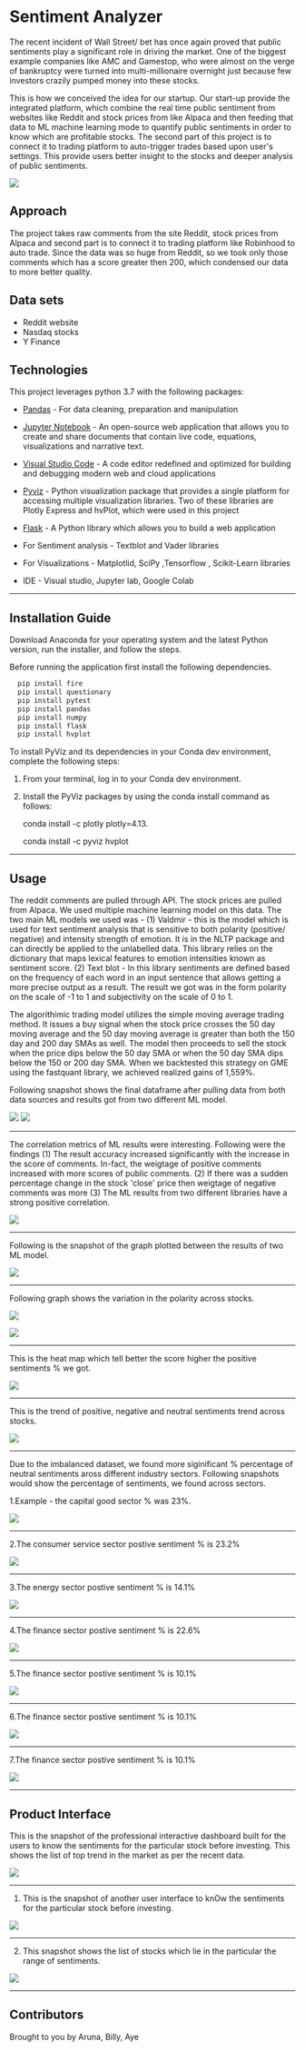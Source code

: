 # Sentiment Analyzer

The recent incident of Wall Street/ bet has once again proved that public sentiments play a significant role in driving the market.  One of the biggest example companies like AMC and Gamestop, who were almost on the verge of bankruptcy were turned into multi-millionaire overnight just because few investors crazily pumped money into these stocks.

This is how we conceived the idea for our startup. Our start-up provide the integrated platform, which combine the real time public sentiment from websites like Reddit and stock prices from like Alpaca and then feeding that data to ML machine learning mode to quantify public sentiments in order to know which are profitable stocks. The second part of this project is to connect it to trading platform to auto-trigger trades based upon user's settings. This provide users better insight to the stocks and deeper analysis of public sentiments.

![](snapshots/intro.png)

## Approach
The project takes raw comments from the site Reddit, stock prices from Alpaca and second part is to connect it to trading platform like Robinhood to auto trade. Since the data was so huge from Reddit, so we took only those comments which has a score greater then 200, which condensed our data to more better quality.

## Data sets 
- Reddit website
- Nasdaq stocks
- Y Finance

## Technologies

This project leverages python 3.7 with the following packages:

* [Pandas](https://pandas.pydata.org/) - For data cleaning, preparation and manipulation

* [Jupyter Notebook](https://jupyter.org/) - An open-source web application that allows you to create and share documents that contain live code, equations, visualizations and narrative text.

* [Visual Studio Code](https://code.visualstudio.com/) - A code editor redefined and optimized for building and debugging modern web and cloud applications

* [Pyviz](https://pyviz.org/) - Python visualization package that provides a single platform for accessing multiple visualization libraries. Two of these libraries are Plotly Express and hvPlot, which were used in this project

* [Flask](https://flask.palletsprojects.com/en/1.1.x/) - A Python library which allows you to build a web application

* For Sentiment analysis  - Textblot and Vader libraries
* For Visualizations - Matplotlid, SciPy ,Tensorflow , Scikit-Learn libraries
* IDE - Visual studio, Jupyter lab, Google Colab



---

## Installation Guide

Download Anaconda for your operating system and the latest Python version, run the installer, and follow the steps.

Before running the application first install the following dependencies.

```python
  pip install fire
  pip install questionary
  pip install pytest
  pip install pandas
  pip install numpy
  pip install flask
  pip install hvplot
```

To install PyViz and its dependencies in your Conda dev environment, complete the following steps:

1. From your terminal, log in to your Conda dev environment.

2. Install the PyViz packages by using the conda install command as follows:
    
	conda install -c plotly plotly=4.13.
    
    conda install -c pyviz hvplot
-----------------------------------------------------------------------------------------------------------------------------------------------------

## Usage

The reddit comments are pulled through API. The stock prices are pulled from Alpaca. We used multiple machine learning model on this data. The two main ML models we used was - (1) Valdmir - this is the model which is used for text sentiment analysis that is sensitive to both polarity (positive/ negative) and intensity strength of emotion. It is in the NLTP package and can directly be applied to the unlabelled data. This library relies on the dictionary that maps lexical features to emotion intensities known as sentiment score. (2) Text blot - In this library sentiments are defined based on the frequency of each word in an input sentence that allows getting a more precise output as a result. The result we got was in the form polarity on the scale of -1 to 1 and subjectivity on the scale of 0 to 1.

The algorithimic trading model utilizes the simple moving average trading method. It issues a buy signal when the stock price crosses the 50 day moving average and the 50 day moving average is greater than both the 150 day and 200 day SMAs as well. The model then proceeds to sell the stock when the price dips below the 50 day SMA or when the 50 day SMA dips below the 150 or 200 day SMA. When we backtested this strategy on GME using the fastquant library, we achieved realized gains of 1,559%. 

Following snapshot shows the final dataframe after pulling data from both data sources and results got from two different ML model.

![](snapshots/dataframe_headline.png)
![](snapshots/dataframe_content.png)

--------------------------------------------------------------------------------------------------------------------------------------------

The correlation metrics of ML results were interesting. Following were the findings (1) The result accuracy increased significantly with the increase in the score of comments. In-fact, the weigtage of positive comments increased with more scores of public comments. (2) If there was a sudden percentage change in the stock 'close' price then weigtage of negative comments was more (3) The ML results from two different libraries have a strong  positive correlation.

![](snapshots/correlation.png)

--------------------------------------------------------------------------------------------------------------------------------------------

Following is the snapshot of the graph plotted between the results of two ML model.

![](snapshots/cross_results.png)

--------------------------------------------------------------------------------------------------------------------------------------------

Following graph shows the variation in the polarity across stocks.

![](snapshots/snapshots.png)

![](snapshots/polarity_variation.png)

--------------------------------------------------------------------------------------------------------------------------------------------

This is the heat map which tell better the score higher the positive sentiments % we got.

![](snapshots/score.png)

--------------------------------------------------------------------------------------------------------------------------------------------

This is the trend of positive, negative and neutral sentiments trend across stocks.

![](snapshots/sentiment_trend.png)

--------------------------------------------------------------------------------------------------------------------------------------------

Due to the imbalanced dataset, we found more siginificant % percentage of neutral sentiments aross different industry sectors. Following snapshots would show the percentage of sentiments, we found across sectors. 

1.Example - the capital good sector % was 23%.

![](snapshots/capital_goods.png)

--------------------------------------------------------------------------------------------------------------------------------------------

2.The consumer service sector postive sentiment % is 23.2%

![](snapshots/customer_services.png)

--------------------------------------------------------------------------------------------------------------------------------------------

3.The energy sector postive sentiment % is 14.1%

![](snapshots/energy.png)

--------------------------------------------------------------------------------------------------------------------------------------------

4.The finance sector postive sentiment % is 22.6%

![](snapshots/finance.png)

--------------------------------------------------------------------------------------------------------------------------------------------

5.The finance sector postive sentiment % is 10.1%

![](snapshots/health_care.png)

--------------------------------------------------------------------------------------------------------------------------------------------

6.The finance sector postive sentiment % is 10.1%

![](snapshots/public_utilities.png)

--------------------------------------------------------------------------------------------------------------------------------------------

7.The finance sector postive sentiment % is 10.1%

![](snapshots/public_utilities.png)

--------------------------------------------------------------------------------------------------------------------------------------------

## Product Interface 

This is the snapshot of the professional interactive dashboard built for the users to know the sentiments for the particular stock before investing.
This shows the list of top trend in the market as per the recent data.

![](snapshots/public_sentiments.png)

--------------------------------------------------------------------------------------------------------------------------------------------

1. This is the snapshot of another user interface to knOw the sentiments for the particular stock before investing. 

![](snapshots/for_which_stock.png)

--------------------------------------------------------------------------------------------------------------------------------------------

2. This snapshot shows the list of stocks which lie in the particular the range of sentiments.

![](snapshots/range_of_Sentiments.png)

--------------------------------------------------------------------------------------------------------------------------------------------



## Contributors

Brought to you by Aruna, Billy, Aye
